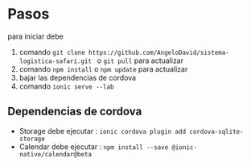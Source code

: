 # Pasos
para iniciar debe 
1. comando  `git clone https://github.com/AngeloDavid/sistema-logistica-safari.git ` o `git pull` para actualizar
2. comando `npm install` o `npm update` para actualizar
3. bajar las dependencias de cordova
4. comando `ionic serve --lab`

## Dependencias de cordova

* Storage  debe ejecutar : `ionic cordova plugin add cordova-sqlite-storage`
* Calendar debe ejecutar : `npm install --save @ionic-native/calendar@beta`


